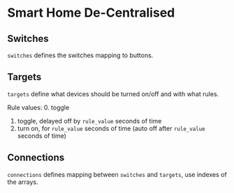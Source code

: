 # Smart Home De-Centralised

## Switches

`switches` defines the switches mapping to buttons.

## Targets

`targets` define what devices should be turned on/off and with what rules.

Rule values:
0. toggle
1. toggle, delayed off by `rule_value` seconds of time
2. turn on, for `rule_value` seconds of time (auto off after `rule_value` seconds of time)

## Connections

`connections` defines mapping between `switches` and `targets`, use indexes of the arrays.
